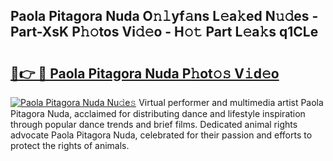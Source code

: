 ## Paola Pitagora Nuda O𝚗𝚕yf𝚊ns L𝚎a𝚔ed N𝚞𝚍es - Part-XsK P𝚑𝚘tos Vi𝚍𝚎o - H𝚘𝚝 Part L𝚎a𝚔s q1CLe

# <h2><a href="http://kff4kwc.oniu.top/?m=Paola+Pitagora+Nuda">🔗👉 🔴 Paola Pitagora Nuda P𝚑ot𝚘𝚜 V𝚒d𝚎o</a></h2>

[![Paola Pitagora Nuda Nu𝚍e𝚜](https://i.imgur.com/0qMVB7G.gif)](http://kff4kwc.oniu.top/?m=Paola+Pitagora+Nuda)
Virtual performer and multimedia artist Paola Pitagora Nuda, acclaimed for distributing dance and lifestyle inspiration through popular dance trends and brief films. Dedicated animal rights advocate Paola Pitagora Nuda, celebrated for their passion and efforts to protect the rights of animals.  
